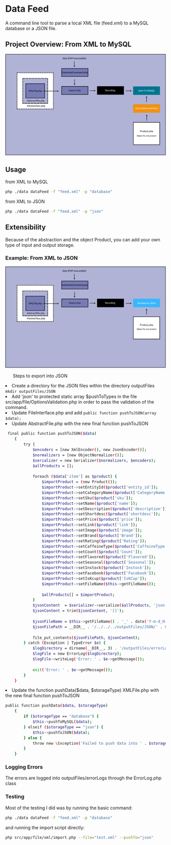 <h1>Data Feed</h1>
<p>A command line tool to parse a local XML file (feed.xml) to a MySQL database or a JSON file.</p>

<h2>Project Overview: From XML to MySQL</h2> 
<img src="images/dataFeed.png" alt="DataFeed Structure">

<h2>Usage</h2>
from XML to MySQL

```bash
php ./data dataFeed -f "feed.xml" -p "database"
```

from XML to JSON
```bash
php ./data dataFeed -f "feed.xml" -p "json"
```

<h2>Extensibility</h2>
Because of the abstraction and the object Product, you can add your own type of input and output storage.
<h3>Example: From XML to JSON</h3>
<img src="images/fromXMLtoJSON.png" alt="fromXMLtoJSON">
<ul>Steps to export into JSON</ul>
<li>Create a directory for the JSON files within the directory outputFiles
<code>mkdir outputFiles/JSON</code></li>
<li>Add 'json' to protected static array $pushToTypes in the file src/app/file/OptionsValidation.php
    in order to pass the validation of the command. 
</li>
<li>Update FileInterface.php and add <code>public function pushToJSON(array $data); </code></li>
<li>Update AbstractFile.php with the new final function pushToJSON</li>

```bash
 final public function pushToJSON($data)
    {
        try {
            $encoders = [new XmlEncoder(), new JsonEncoder()];
            $normalizers = [new ObjectNormalizer()];
            $serializer = new Serializer($normalizers, $encoders);
            $allProducts = [];

            foreach ($data['item'] as $product) {
                $importProduct = (new Product());
                $importProduct->setEntityId($product['entity_id']);
                $importProduct->setCategoryName($product['CategoryName']);
                $importProduct->setSku($product['sku']);
                $importProduct->setName($product['name']);
                $importProduct->setDescription($product['description']);
                $importProduct->setShortdesc($product['shortdesc']);
                $importProduct->setPrice($product['price']);
                $importProduct->setLink($product['link']);
                $importProduct->setImage($product['image']);
                $importProduct->setBrand($product['Brand']);
                $importProduct->setRating($product['Rating']);
                $importProduct->setCaffeineType($product['CaffeineType']);
                $importProduct->setCount($product['Count']);
                $importProduct->setFlavored($product['Flavored']);
                $importProduct->setSeasonal($product['Seasonal']);
                $importProduct->setInstock($product['Instock']);
                $importProduct->setFacebook($product['Facebook']);
                $importProduct->setIsKcup($product['IsKCup']);
                $importProduct->setFileName($this->getFileName());

                $allProducts[] = $importProduct;
            }
            $jsonContent  = $serializer->serialize($allProducts, 'json', ['json_encode_options' => \JSON_PRESERVE_ZERO_FRACTION]);
            $jsonContent = trim($jsonContent, '[]');

            $jsonFileName = $this->getFileName() . '_' . date('Y-m-d_H-i-s');
            $jsonFilePath = __DIR__ . '/../../../outputFiles/JSON/' . $jsonFileName . '.json';

            file_put_contents($jsonFilePath, $jsonContent);
        } catch (Exception | TypeError $e) {
            $logDirectory = dirname(__DIR__, 3) . '/outputFiles/errorLogs';
            $logFile = new ErrorLog($logDirectory);
            $logFile->writeLog('Error: ' . $e->getMessage());

            exit('Error: ' . $e->getMessage());
        }
    }
```
<li>Update the function pushData($data, $storageType) XMLFile.php with the new final function pushToJSON</li>

```bash
public function pushData($data, $storageType)
    {
        if ($storageType == "database") {
            $this->pushToMySQL($data);
        } elseif ($storageType == "json") {
            $this->pushToJSON($data);
        } else {
            throw new \Exception('Failed to push data into ' . $storageType  . ' storage');
        }
    }
```

<h3>Logging Errors</h3>
<p>The errors are logged into outputFiles/errorLogs through the ErrorLog.php class</p>

<h3>Testing</h3>
<p>Most of the testing I did was by running the basic command:</p>

```bash
php ./data dataFeed -f "feed.xml" -p "database"
```
<p>and running the import script directly: </p>

```bash
php src/app/file/xml/import.php --file="test.xml" --pushTo="json"
```